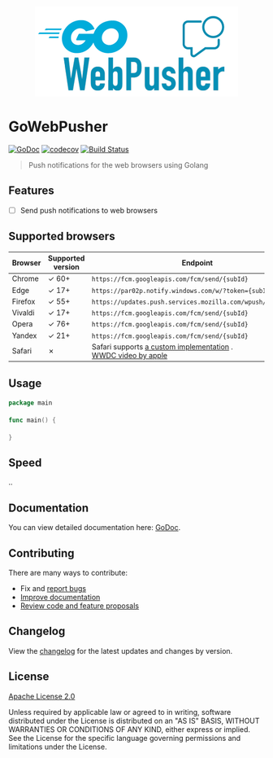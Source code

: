 <p align="center" width="100%">
     <img alt="GOWebPusher - Push notifications for the web browsers using Golang" src=".github/logo.png"> 
</p>

# GoWebPusher

[![GoDoc][godoc-image]][godoc-url]
[![codecov](https://codecov.io/gh/AbdullahDiaa/GoWebPusher/branch/main/graph/badge.svg?token=70SJB4GC8E)](https://codecov.io/gh/AbdullahDiaa/GoWebPusher)
[![Build Status](https://travis-ci.com/AbdullahDiaa/GoWebPusher.svg?token=xpANNwyiLEp99ynBzKhp&branch=main)](https://travis-ci.com/AbdullahDiaa/GoWebPusher)

> Push notifications for the web browsers using Golang

## Features
* [ ] Send push notifications to web browsers


## Supported browsers

<table>
<thead>
<tr>
<th><strong>Browser</strong></th>
<th><strong>Supported version</strong></th>
<th><strong>Endpoint</strong></th>
</tr>
</thead>
<tbody>
<tr>
<td>Chrome</td>

<td>✓ 60+</td>

<td><code>https://fcm.googleapis.com/fcm/send/{subId}</code></td>
</tr>

<tr>
<td>Edge</td>

<td>✓ 17+</td>

<td><code>https://par02p.notify.windows.com/w/?token={subId}</code></td>
</tr>

<tr>
<td>Firefox</td>

<td>✓ 55+</td>

<td><code>https://updates.push.services.mozilla.com/wpush/v2/{subId}</code></td>
</tr>

<tr>
<td>Vivaldi</td>

<td>✓ 17+</td>

<td><code>https://fcm.googleapis.com/fcm/send/{subId}</code></td>
</tr>


<tr>
<td>Opera</td>

<td>✓ 76+</td>

<td><code>https://fcm.googleapis.com/fcm/send/{subId}</code></td>

</tr>


<tr>
<td>Yandex</td>

<td>✓ 21+</td>

<td><code>https://fcm.googleapis.com/fcm/send/{subId}</code></td>

</tr>

<tr>
<td>Safari</td>

<td>✗</td>

<td>Safari supports <a href="https://developer.apple.com/notifications/safari-push-notifications/" target="_blank">a custom implementation</a> .<br /> <a href="https://developer.apple.com/videos/play/wwdc2013/614/" target="_blank">WWDC video by apple</a></td>
</tr>

</tbody>
</table>

## Usage

```go
package main

func main() {

}

```

## Speed

..


## Documentation

You can view detailed documentation here: [GoDoc][godoc-url].

## Contributing

There are many ways to contribute:
- Fix and [report bugs](https://github.com/AbdullahDiaa/GoWebPusher/issues/new)
- [Improve documentation](https://github.com/AbdullahDiaa/GoWebPusher/issues?q=is%3Aopen+label%3Adocumentation)
- [Review code and feature proposals](https://github.com/AbdullahDiaa/GoWebPusher/pulls)


## Changelog

View the [changelog](/CHANGELOG.md) for the latest updates and changes by
version.

## License

[Apache License 2.0][licence-url]

   Unless required by applicable law or agreed to in writing, software
   distributed under the License is distributed on an "AS IS" BASIS,
   WITHOUT WARRANTIES OR CONDITIONS OF ANY KIND, either express or implied.
   See the License for the specific language governing permissions and
   limitations under the License.

[godoc-image]: https://godoc.org/github.com/AbdullahDiaa/GoWebPusher?status.svg
[godoc-url]: https://godoc.org/github.com/AbdullahDiaa/GoWebPusher
[licence-url]: https://github.com/AbdullahDiaa/GoWebPusher/blob/main/LICENSE